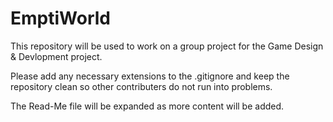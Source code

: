 # EmptiWorld
This repository will be used to work on a group project for the Game Design &amp; Devlopment project.

Please add any necessary extensions to the .gitignore and keep the repository clean so other contributers
do not run into problems.

The Read-Me file will be expanded as more content will be added.